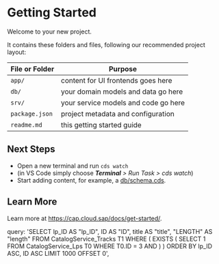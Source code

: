 # Getting Started

Welcome to your new project.

It contains these folders and files, following our recommended project layout:

File or Folder | Purpose
---------|----------
`app/` | content for UI frontends goes here
`db/` | your domain models and data go here
`srv/` | your service models and code go here
`package.json` | project metadata and configuration
`readme.md` | this getting started guide


## Next Steps

- Open a new terminal and run `cds watch` 
- (in VS Code simply choose _**Terminal** > Run Task > cds watch_)
- Start adding content, for example, a [db/schema.cds](db/schema.cds).


## Learn More

Learn more at https://cap.cloud.sap/docs/get-started/.


query: 'SELECT lp_ID AS "lp_ID", ID AS "ID", title AS "title", "LENGTH" AS "length" FROM CatalogService_Tracks T1 WHERE ( EXISTS ( SELECT 1 FROM CatalogService_Lps T0 WHERE T0.ID = 3 AND ) ) ORDER BY lp_ID ASC, ID ASC LIMIT 1000 OFFSET 0',